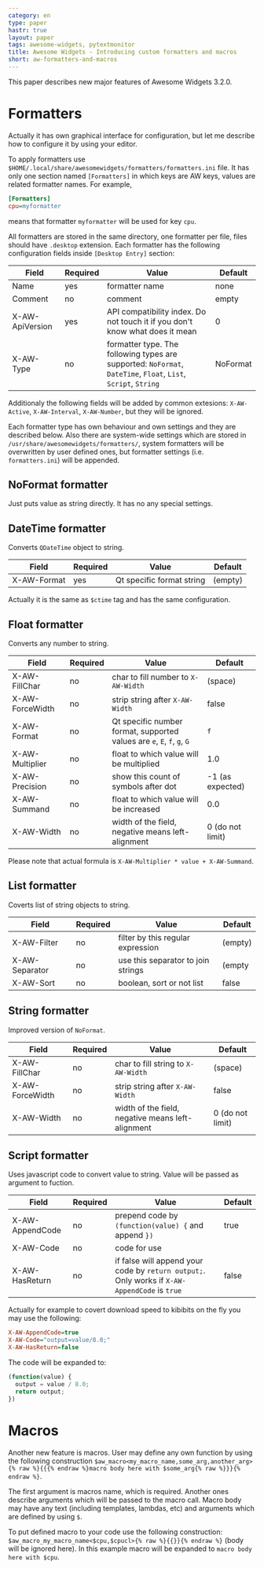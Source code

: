 ```yaml
---
category: en
type: paper
hastr: true
layout: paper
tags: awesome-widgets, pytextmonitor
title: Awesome Widgets - Introducing custom formatters and macros
short: aw-formatters-and-macros
---
```

This paper describes new major features of Awesome Widgets 3.2.0.

<!--more-->

# <a href="#formatters" class="anchor" id="formatters"><span class="octicon octicon-link"></span></a>Formatters

Actually it has own graphical interface for configuration, but let me describe
how to configure it by using your editor.

To apply formatters use `$HOME/.local/share/awesomewidgets/formatters/formatters.ini`
file. It has only one section named `[Formatters]` in which keys are AW keys,
values are related formatter names. For example,

```ini
[Formatters]
cpu=myformatter
```

means that formatter `myformatter` will be used for key `cpu`.

All formatters are stored in the same directory, one formatter per file, files
should have `.desktop` extension. Each formatter has the following configuration
fields inside `[Desktop Entry]` section:

| Field              | Required | Value                            | Default    |
| -------------------|----------|----------------------------------|------------|
| Name               | yes      | formatter name                   | none       |
| Comment            | no       | comment                          | empty      |
| X-AW-ApiVersion    | yes      | API compatibility index. Do not touch it if you don't know what does it mean | 0 |
| X-AW-Type          | no       | formatter type. The following types are supported: `NoFormat`, `DateTime`, `Float`, `List`, `Script`, `String` | NoFormat   |

Additionaly the following fields will be added by common extesions: `X-AW-Active`,
`X-AW-Interval`, `X-AW-Number`, but they will be ignored.

Each formatter type has own behaviour and own settings and they are described
below. Also there are system-wide settings which are stored in `/usr/share/awesomewidgets/formatters/`, system formatters will be overwritten by
user defined ones, but formatter settings (i.e. `formatters.ini`) will be appended.

## <a href="#formatter-noformat" class="anchor" id="formatter-noformat"><span class="octicon octicon-link"></span></a>NoFormat formatter

Just puts value as string directly. It has no any special settings.

## <a href="#formatter-datetime" class="anchor" id="formatter-datetime"><span class="octicon octicon-link"></span></a>DateTime formatter

Converts `QDateTime` object to string.

| Field              | Required | Value                            | Default    |
| -------------------|----------|----------------------------------|------------|
| X-AW-Format        | yes      | Qt specific format string        | (empty)    |

Actually it is the same as `$ctime` tag and has the same configuration.

## <a href="#formatter-float" class="anchor" id="formatter-float"><span class="octicon octicon-link"></span></a>Float formatter

Converts any number to string.

| Field              | Required | Value                            | Default    |
| -------------------|----------|----------------------------------|------------|
| X-AW-FillChar      | no       | char to fill number to `X-AW-Width` | (space) |
| X-AW-ForceWidth    | no       | strip string after `X-AW-Width` | false |
| X-AW-Format        | no       | Qt specific number format, supported values are `e`, `E`, `f`, `g`, `G` | `f` |
| X-AW-Multiplier    | no       | float to which value will be multiplied | 1.0 |
| X-AW-Precision     | no       | show this count of symbols after dot | -1 (as expected) |
| X-AW-Summand       | no       | float to which value will be increased  | 0.0 |
| X-AW-Width         | no       | width of the field, negative means left-alignment | 0 (do not limit) |

Please note that actual formula is `X-AW-Multiplier * value + X-AW-Summand`.

## <a href="#formatter-list" class="anchor" id="formatter-list"><span class="octicon octicon-link"></span></a>List formatter

Coverts list of string objects to string.

| Field              | Required | Value                            | Default    |
| -------------------|----------|----------------------------------|------------|
| X-AW-Filter        | no       | filter by this regular expression | (empty)   |
| X-AW-Separator     | no       | use this separator to join strings | (empty   |
| X-AW-Sort          | no       | boolean, sort or not list        | false      |

## <a href="#formatter-script" class="anchor" id="formatter-script"><span class="octicon octicon-link"></span></a>String formatter

Improved version of `NoFormat`.

| Field              | Required | Value                            | Default    |
| -------------------|----------|----------------------------------|------------|
| X-AW-FillChar      | no       | char to fill string to `X-AW-Width` | (space) |
| X-AW-ForceWidth    | no       | strip string after `X-AW-Width` | false |
| X-AW-Width         | no       | width of the field, negative means left-alignment | 0 (do not limit) |

## <a href="#formatter-script" class="anchor" id="formatter-script"><span class="octicon octicon-link"></span></a>Script formatter

Uses javascript code to convert value to string. Value will be passed as argument
to fuction.

| Field              | Required | Value                            | Default    |
| -------------------|----------|----------------------------------|------------|
| X-AW-AppendCode    | no       | prepend code by `(function(value) {` and append `})` | true |
| X-AW-Code          | no       | code for use                     |            |
| X-AW-HasReturn     | no       | if false will append your code by `return output;`. Only works if `X-AW-AppendCode` is `true` | false |

Actually for example to covert download speed to kibibits on the fly you may use
the following:

```ini
X-AW-AppendCode=true
X-AW-Code="output=value/8.0;"
X-AW-HasReturn=false
```

The code will be expanded to:

```javascript
(function(value) {
  output = value / 8.0;
  return output;
})
```

# <a href="#macros" class="anchor" id="macros"><span class="octicon octicon-link"></span></a>Macros

Another new feature is macros. User may define any own function by using the following
construction
`$aw_macro<my_macro_name,some_arg,another_arg>{% raw %}{{{% endraw %}macro body here with $some_arg{% raw %}}}{% endraw %}`.

The first argument is macros name, which is required. Another ones describe arguments
which will be passed to the macro call. Macro body may have any text (including templates,
lambdas, etc) and arguments which are defined by using `$`.

To put defined macro to your code use the following construction:
`$aw_macro_my_macro_name<$cpu,$cpucl>{% raw %}{{}}{% endraw %}` (body will be ignored here). In this
example macro will be expanded to `macro body here with $cpu`.
